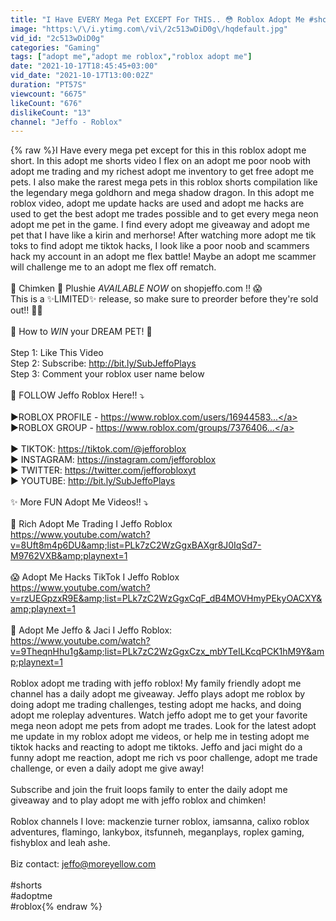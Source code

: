 ```yaml
---
title: "I Have EVERY Mega Pet EXCEPT For THIS.. 😳 Roblox Adopt Me #shorts"
image: "https:\/\/i.ytimg.com\/vi\/2c513wDiD0g\/hqdefault.jpg"
vid_id: "2c513wDiD0g"
categories: "Gaming"
tags: ["adopt me","adopt me roblox","roblox adopt me"]
date: "2021-10-17T18:45:45+03:00"
vid_date: "2021-10-17T13:00:02Z"
duration: "PT57S"
viewcount: "6675"
likeCount: "676"
dislikeCount: "13"
channel: "Jeffo - Roblox"
---
```

{% raw %}I Have every mega pet except for this in this roblox adopt me short. In this adopt me shorts video I flex on an adopt me poor noob with adopt me trading and my richest adopt me inventory to get free adopt me pets. I also make the rarest mega pets in this roblox shorts compilation like the legendary mega goldhorn and mega shadow dragon. In this adopt me roblox video, adopt me update hacks are used and adopt me hacks are used to get the best adopt me trades possible and to get every mega neon adopt me pet in the game. I find every adopt me giveaway and adopt me pet that I have like a kirin and merhorse! After watching more adopt me tik toks to find adopt me tiktok hacks, I look like a poor noob and scammers hack my account in an adopt me flex battle! Maybe an adopt me scammer will challenge me to an adopt me flex off rematch.<br /><br />🐔 Chimken 🐔 Plushie *AVAILABLE NOW* on shopjeffo.com !! 😱<br />This is a ✨LIMITED✨ release, so make sure to preorder before they're sold out!! 🤠💙<br /><br />🦄 How to *WIN* your DREAM PET! 🤠<br /><br />Step 1: Like This Video  <br />Step 2: Subscribe: <a rel="nofollow" target="blank" href="http://bit.ly/SubJeffoPlays">http://bit.ly/SubJeffoPlays</a><br />Step 3: Comment your roblox user name below <br /><br />💙 FOLLOW Jeffo Roblox Here!! ⤵️<br /><br />▶ROBLOX PROFILE - <a rel="nofollow" target="blank" href="https://www.roblox.com/users/16944583...">https://www.roblox.com/users/16944583...</a>  <br />▶ROBLOX GROUP - <a rel="nofollow" target="blank" href="https://www.roblox.com/groups/7376406...">https://www.roblox.com/groups/7376406...</a>  <br /><br />▶ TIKTOK: <a rel="nofollow" target="blank" href="https://tiktok.com/@jefforoblox">https://tiktok.com/@jefforoblox</a> <br />▶ INSTAGRAM: <a rel="nofollow" target="blank" href="https://instagram.com/jefforoblox">https://instagram.com/jefforoblox</a> <br />▶ TWITTER: <a rel="nofollow" target="blank" href="https://twitter.com/jefforobloxyt">https://twitter.com/jefforobloxyt</a> <br />▶ YOUTUBE: <a rel="nofollow" target="blank" href="http://bit.ly/SubJeffoPlays">http://bit.ly/SubJeffoPlays</a>  <br /><br />✨  More FUN Adopt Me Videos!! ⤵️  <br /><br />🤑 Rich Adopt Me Trading I Jeffo Roblox <br /><a rel="nofollow" target="blank" href="https://www.youtube.com/watch?v=8Uft8m4p6DU&amp;list=PLk7zC2WzGgxBAXgr8J0IqSd7-M9762VXB&amp;playnext=1">https://www.youtube.com/watch?v=8Uft8m4p6DU&amp;list=PLk7zC2WzGgxBAXgr8J0IqSd7-M9762VXB&amp;playnext=1</a> <br /><br />😱 Adopt Me Hacks TikTok I Jeffo Roblox <br /><a rel="nofollow" target="blank" href="https://www.youtube.com/watch?v=rzUEGpzxR9E&amp;list=PLk7zC2WzGgxCqF_dB4MOVHmyPEkyOACXY&amp;playnext=1">https://www.youtube.com/watch?v=rzUEGpzxR9E&amp;list=PLk7zC2WzGgxCqF_dB4MOVHmyPEkyOACXY&amp;playnext=1</a> <br /><br />💚 Adopt Me Jeffo &amp; Jaci I Jeffo Roblox: <br /><a rel="nofollow" target="blank" href="https://www.youtube.com/watch?v=9TheqnHhu1g&amp;list=PLk7zC2WzGgxCzx_mbYTeILKcqPCK1hM9Y&amp;playnext=1">https://www.youtube.com/watch?v=9TheqnHhu1g&amp;list=PLk7zC2WzGgxCzx_mbYTeILKcqPCK1hM9Y&amp;playnext=1</a> <br /><br />Roblox adopt me trading with jeffo roblox! My family friendly adopt me channel has a daily adopt me giveaway. Jeffo plays adopt me roblox by doing adopt me trading challenges, testing adopt me hacks, and doing adopt me roleplay adventures. Watch jeffo adopt me to get your favorite mega neon adopt me pets from adopt me trades. Look for the latest adopt me update in my roblox adopt me videos, or help me in testing adopt me tiktok hacks and reacting to adopt me tiktoks. Jeffo and jaci might do a funny adopt me reaction, adopt me rich vs poor challenge, adopt me trade challenge, or even a daily adopt me give away! <br /><br />Subscribe and join the fruit loops family to enter the daily adopt me giveaway and to play adopt me with jeffo roblox and chimken! <br /><br />Roblox channels I love: mackenzie turner roblox, iamsanna, calixo roblox adventures, flamingo, lankybox, itsfunneh, meganplays, roplex gaming, fishyblox and leah ashe.  <br /><br />Biz contact: jeffo@moreyellow.com <br /><br />#shorts<br />#adoptme<br />#roblox{% endraw %}
